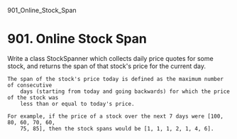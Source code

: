 901_Online_Stock_Span
# 901. Online Stock Span

Write a class StockSpanner which collects daily price quotes for some stock, and
        returns the span of that stock's price for the current day.

    The span of the stock's price today is defined as the maximum number of consecutive
        days (starting from today and going backwards) for which the price of the stock was
        less than or equal to today's price.

    For example, if the price of a stock over the next 7 days were [100, 80, 60, 70, 60,
        75, 85], then the stock spans would be [1, 1, 1, 2, 1, 4, 6].
